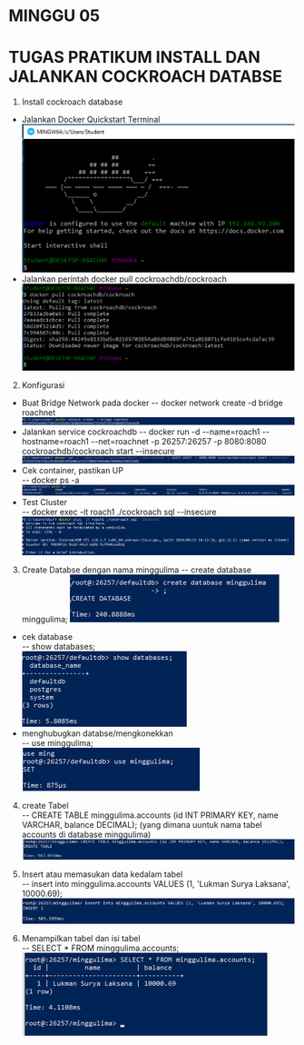 # MINGGU 05  
# TUGAS PRATIKUM INSTALL DAN JALANKAN COCKROACH DATABSE

1. Install cockroach database  
* Jalankan Docker Quickstart Terminal  
![5](images/1.png)  
* Jalankan perintah docker pull cockroachdb/cockroach  
![5](images/2.PNG)  
2. Konfigurasi 
* Buat Bridge Network pada docker
-- docker network create -d bridge roachnet
![5](images/3.png)
* Jalankan service cockroachdb 
-- docker run -d --name=roach1 --hostname=roach1 --net=roachnet -p 26257:26257 -p 8080:8080 cockroachdb/cockroach start --insecure   
![5](images/4.png)   
* Cek container, pastikan UP  
-- docker ps -a  
![5](images/5.png)  
* Test Cluster  
-- docker exec -it roach1 ./cockroach sql --insecure  
![5](images/6.png)   
3. Create Databse dengan nama minggulima
-- create database minggulima; 
![5](images/7.png)   
* cek database   
-- show databases;  
![5](images/8.png)    
* menghubugkan databse/mengkonekkan    
-- use minggulima;  
![5](images/9.png)  
4. create Tabel  
-- CREATE TABLE minggulima.accounts (id INT PRIMARY KEY, name VARCHAR, balance DECIMAL);
(yang dimana uuntuk nama tabel accounts di database minggulima)  
![5](images/10.png)  
  
5. Insert atau memasukan data kedalam tabel  
-- insert into minggulima.accounts VALUES (1, 'Lukman Surya Laksana', 10000.69);  
![5](images/11.png)

6. Menampilkan tabel dan isi tabel  
-- SELECT * FROM minggulima.accounts;  
![5](images/12.png)
